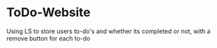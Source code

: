 # ToDo-Website
Using LS to store users to-do's and whether its completed or not, with a remove button for each to-do
